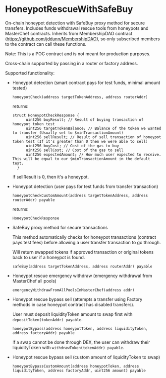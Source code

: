 # HoneypotRescueWithSafeBuy
On-chain honeypot detection with SafeBuy proxy method for secure transfers. Includes funds withdrawal rescue tools from honeypots and MasterChef contracts. Inherits from MembershipDAO contract (https://github.com/jddunn/MembershipDAO), so only subscribed members to the contract can call these functions. 

Note: This is a POC contract and is not meant for production purposes.

Cross-chain supported by passing in a router or factory address.

Supported functionality:

- Honeypot detection (smart contract pays for test funds, minimal amount tested)

  `honeypotCheck(address targetTokenAddress, address routerAddr)`
  
   returns:
   
  ```
  struct HoneypotCheckResponse {
        uint256 buyResult; // Result of buying transaction of honeypot token test
        uint256 targetTokenBalance; // Balance of the token we wanted to transfer (Usually set to $minTransactionAmount)
        uint256 sellResult; // Result of sell transaction of honeypot token test (If it's greater than 0 then we were able to sell)
        uint256 buyCost; // Cost of the gas to buy
        uint256 sellCost; // Cost of the gas to sell 
        uint256 expectedAmount; // How much user expected to receive. This will be equal to our $minTransactionAmount in the default test.
    }
    ```
    
    If sellResult is 0, then it's a honeypot.

- Honeypot detection (user pays for test funds from transfer transaction)

  `honeypotCheckCustomAmount(address targetTokenAddress, address routerAddr) payable`
  
   returns:
   
  `HoneypotCheckResponse`
  
- SafeBuy proxy method for secure transactions

  This method automatically checks for honeypot transactions (contract pays test fees) before allowing a user transfer transaction to go through.
  
  Will return swapped tokens if approved transaction or original tokens back to user if a honeypot is found.
  
  `safeBuy(address targetTokenAddress, address routerAddr) payable`

- Honeypot rescue emergency withdraw (emergency withdrawal from MasterChef all pools)

  `emergencyWithdrawFromAllPoolsInMasterChef(address addr)`
  
- Honeypot rescue bypass sell (attempts a transfer using Factory methods in case honeypot contract has disabled transfers).

  User must deposit liquidityToken amount to swap first with `depositToken(tokenAddr) payable`.
  
  `honeypotBypass(address honeypotToken, address liquidityToken, address factoryAddr) payable`
  
  If a swap cannot be done through DEX, the user can withdraw their liquidityToken with `withdrawToken(tokenAddr) payable`.
  
- Honeypot rescue bypass sell (custom amount of liquidityToken to swap)
  
  `honeypotBypassCustomAmount(address honeypotToken, address liquidityToken, address factoryAddr, uint256 amount) payable`
